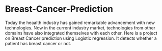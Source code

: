 # Breast-Cancer-Prediction
Today the heaalth industry has gained remarkable advancement with new technologies.
Now in the current industry market, technologies from other domains have also integrated themselves with each other.
Here is a project on Breast Cancer prediction using Logistic regression. It detects whether a patient has breast cancer or not.
